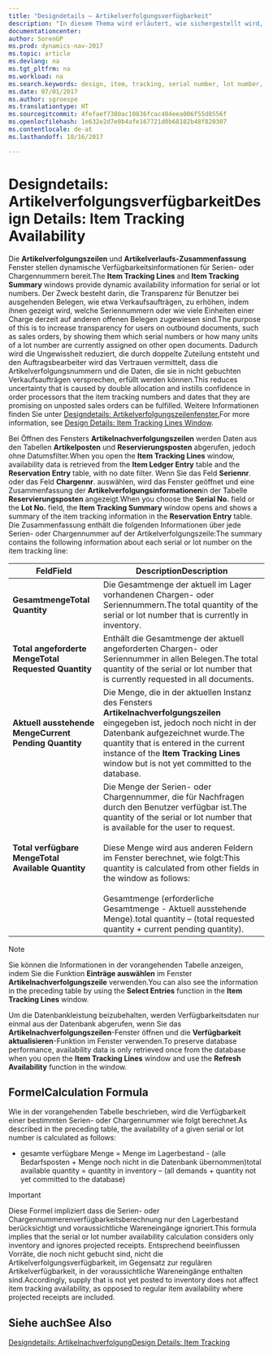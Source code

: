 ```yaml
---
title: "Designdetails – Artikelverfolgungsverfügbarkeit"
description: "In diesem Thema wird erläutert, wie sichergestellt wird, dass die Mitarbeiter, die Prozessaufträge auf Verfügbarkeit der Serien- oder Chargennummern prüfen, sich auf die Informationen verlassen können."
documentationcenter: 
author: SorenGP
ms.prod: dynamics-nav-2017
ms.topic: article
ms.devlang: na
ms.tgt_pltfrm: na
ms.workload: na
ms.search.keywords: design, item, tracking, serial number, lot number, outbound documents
ms.date: 07/01/2017
ms.author: sgroespe
ms.translationtype: HT
ms.sourcegitcommit: 4fefaef7380ac10836fcac404eea006f55d8556f
ms.openlocfilehash: 1e632e2d7e0b4afe167721d0b68102b48f820307
ms.contentlocale: de-at
ms.lasthandoff: 10/16/2017

---
```

# <a name="design-details-item-tracking-availability"></a><span data-ttu-id="c3c8d-103">Designdetails: Artikelverfolgungsverfügbarkeit</span><span class="sxs-lookup"><span data-stu-id="c3c8d-103">Design Details: Item Tracking Availability</span></span>
<span data-ttu-id="c3c8d-104">Die **Artikelverfolgungszeilen** und **Artikelverlaufs-Zusammenfassung** Fenster stellen dynamische Verfügbarkeitsinformationen für Serien- oder Chargennummern bereit.</span><span class="sxs-lookup"><span data-stu-id="c3c8d-104">The **Item Tracking Lines** and **Item Tracking Summary** windows provide dynamic availability information for serial or lot numbers.</span></span> <span data-ttu-id="c3c8d-105">Der Zweck besteht darin, die Transparenz für Benutzer bei ausgehenden Belegen, wie etwa Verkaufsaufträgen, zu erhöhen, indem ihnen gezeigt wird, welche Seriennummern oder wie viele Einheiten einer Charge derzeit auf anderen offenen Belegen zugewiesen sind.</span><span class="sxs-lookup"><span data-stu-id="c3c8d-105">The purpose of this is to increase transparency for users on outbound documents, such as sales orders, by showing them which serial numbers or how many units of a lot number are currently assigned on other open documents.</span></span> <span data-ttu-id="c3c8d-106">Dadurch wird die Ungewissheit reduziert, die durch doppelte Zuteilung entsteht und den Auftragsbearbeiter wird das Vertrauen vermittelt, dass die Artikelverfolgungsnummern und die Daten, die sie in nicht gebuchten Verkaufsaufträgen versprechen, erfüllt werden können.</span><span class="sxs-lookup"><span data-stu-id="c3c8d-106">This reduces uncertainty that is caused by double allocation and instills confidence in order processors that the item tracking numbers and dates that they are promising on unposted sales orders can be fulfilled.</span></span> <span data-ttu-id="c3c8d-107">Weitere Informationen finden Sie unter [Designdetails: Artikelverfolgungszeilenfenster.](design-details-item-tracking-lines-window.md)</span><span class="sxs-lookup"><span data-stu-id="c3c8d-107">For more information, see [Design Details: Item Tracking Lines Window](design-details-item-tracking-lines-window.md).</span></span>  
  
<span data-ttu-id="c3c8d-108">Bei Öffnen des Fensters **Artikelnachverfolgungszeilen** werden Daten aus den Tabellen **Artikelposten** und **Reservierungsposten** abgerufen, jedoch ohne Datumsfilter.</span><span class="sxs-lookup"><span data-stu-id="c3c8d-108">When you open the **Item Tracking Lines** window, availability data is retrieved from the **Item Ledger Entry** table and the **Reservation Entry** table, with no date filter.</span></span> <span data-ttu-id="c3c8d-109">Wenn Sie das Feld **Seriennr**. oder das Feld **Chargennr**. auswählen, wird das Fenster  geöffnet und eine Zusammenfassung der **Artikelverfolgungsinformationen**in der Tabelle **Reservierungsposten** angezeigt.</span><span class="sxs-lookup"><span data-stu-id="c3c8d-109">When you choose the **Serial No.** field or the **Lot No.** field, the **Item Tracking Summary** window opens and shows a summary of the item tracking information in the **Reservation Entry** table.</span></span> <span data-ttu-id="c3c8d-110">Die Zusammenfassung enthält die folgenden Informationen über jede Serien- oder Chargennummer auf der Artikelverfolgungszeile:</span><span class="sxs-lookup"><span data-stu-id="c3c8d-110">The summary contains the following information about each serial or lot number on the item tracking line:</span></span>  
  
|<span data-ttu-id="c3c8d-111">Feld</span><span class="sxs-lookup"><span data-stu-id="c3c8d-111">Field</span></span>|<span data-ttu-id="c3c8d-112">Description</span><span class="sxs-lookup"><span data-stu-id="c3c8d-112">Description</span></span>|  
|---------------------------------|---------------------------------------|  
|<span data-ttu-id="c3c8d-113">**Gesamtmenge**</span><span class="sxs-lookup"><span data-stu-id="c3c8d-113">**Total Quantity**</span></span>|<span data-ttu-id="c3c8d-114">Die Gesamtmenge der aktuell im Lager vorhandenen Chargen- oder Seriennummern.</span><span class="sxs-lookup"><span data-stu-id="c3c8d-114">The total quantity of the serial or lot number that is currently in inventory.</span></span>|  
|<span data-ttu-id="c3c8d-115">**Total angeforderte Menge**</span><span class="sxs-lookup"><span data-stu-id="c3c8d-115">**Total Requested Quantity**</span></span>|<span data-ttu-id="c3c8d-116">Enthält die Gesamtmenge der aktuell angeforderten Chargen- oder Seriennummer in allen Belegen.</span><span class="sxs-lookup"><span data-stu-id="c3c8d-116">The total quantity of the serial or lot number that is currently requested in all documents.</span></span>|  
|<span data-ttu-id="c3c8d-117">**Aktuell ausstehende Menge**</span><span class="sxs-lookup"><span data-stu-id="c3c8d-117">**Current Pending Quantity**</span></span>|<span data-ttu-id="c3c8d-118">Die Menge, die in der aktuellen Instanz des Fensters **Artikelnachverfolgungszeilen** eingegeben ist, jedoch noch nicht in der Datenbank aufgezeichnet wurde.</span><span class="sxs-lookup"><span data-stu-id="c3c8d-118">The quantity that is entered in the current instance of the **Item Tracking Lines** window but is not yet committed to the database.</span></span>|  
|<span data-ttu-id="c3c8d-119">**Total verfügbare Menge**</span><span class="sxs-lookup"><span data-stu-id="c3c8d-119">**Total Available Quantity**</span></span>|<span data-ttu-id="c3c8d-120">Die Menge der Serien- oder Chargennummer, die für Nachfragen durch den Benutzer verfügbar ist.</span><span class="sxs-lookup"><span data-stu-id="c3c8d-120">The quantity of the serial or lot number that is available for the user to request.</span></span><br /><br /> <span data-ttu-id="c3c8d-121">Diese Menge wird aus anderen Feldern im Fenster berechnet, wie folgt:</span><span class="sxs-lookup"><span data-stu-id="c3c8d-121">This quantity is calculated from other fields in the window as follows:</span></span><br /><br /> <span data-ttu-id="c3c8d-122">Gesamtmenge (erforderliche Gesamtmenge - Aktuell ausstehende Menge).</span><span class="sxs-lookup"><span data-stu-id="c3c8d-122">total quantity – (total requested quantity + current pending quantity).</span></span>|  
  
> [!NOTE]  
>  <span data-ttu-id="c3c8d-123">Sie können die Informationen in der vorangehenden Tabelle anzeigen, indem Sie die Funktion **Einträge auswählen** im Fenster **Artikelnachverfolgungszeile**  verwenden.</span><span class="sxs-lookup"><span data-stu-id="c3c8d-123">You can also see the information in the preceding table by using the **Select Entries** function in the **Item Tracking Lines** window.</span></span>  
  
<span data-ttu-id="c3c8d-124">Um die Datenbankleistung beizubehalten, werden Verfügbarkeitsdaten nur einmal aus der Datenbank abgerufen, wenn Sie das **Artikelnachverfolgungszeilen**-Fenster öffnen und die **Verfügbarkeit aktualisieren**-Funktion im Fenster verwenden.</span><span class="sxs-lookup"><span data-stu-id="c3c8d-124">To preserve database performance, availability data is only retrieved once from the database when you open the **Item Tracking Lines** window and use the **Refresh Availability** function in the window.</span></span>  
  
## <a name="calculation-formula"></a><span data-ttu-id="c3c8d-125">Formel</span><span class="sxs-lookup"><span data-stu-id="c3c8d-125">Calculation Formula</span></span>  
<span data-ttu-id="c3c8d-126">Wie in der vorangehenden Tabelle beschrieben, wird die Verfügbarkeit einer bestimmten Serien- oder Chargennummer wie folgt berechnet.</span><span class="sxs-lookup"><span data-stu-id="c3c8d-126">As described in the preceding table, the availability of a given serial or lot number is calculated as follows:</span></span>  
  
* <span data-ttu-id="c3c8d-127">gesamte verfügbare Menge = Menge im Lagerbestand - (alle Bedarfsposten + Menge noch nicht in die Datenbank übernommen)</span><span class="sxs-lookup"><span data-stu-id="c3c8d-127">total available quantity = quantity in inventory – (all demands + quantity not yet committed to the database)</span></span>  
  
> [!IMPORTANT]  
>  <span data-ttu-id="c3c8d-128">Diese Formel impliziert dass die Serien- oder Chargennummerenverfügbarkeitsberechnung nur den Lagerbestand berücksichtigt und voraussichtliche Wareneingänge ignoriert.</span><span class="sxs-lookup"><span data-stu-id="c3c8d-128">This formula implies that the serial or lot number availability calculation considers only inventory and ignores projected receipts.</span></span> <span data-ttu-id="c3c8d-129">Entsprechend beeinflussen Vorräte, die noch nicht gebucht sind, nicht die Artikelverfolgungsverfügbarkeit, im Gegensatz zur regulären Artikelverfügbarkeit, in der voraussichtliche Wareneingänge enthalten sind.</span><span class="sxs-lookup"><span data-stu-id="c3c8d-129">Accordingly, supply that is not yet posted to inventory does not affect item tracking availability, as opposed to regular item availability where projected receipts are included.</span></span>  
  
## <a name="see-also"></a><span data-ttu-id="c3c8d-130">Siehe auch</span><span class="sxs-lookup"><span data-stu-id="c3c8d-130">See Also</span></span>  
[<span data-ttu-id="c3c8d-131">Designdetails: Artikelnachverfolgung</span><span class="sxs-lookup"><span data-stu-id="c3c8d-131">Design Details: Item Tracking</span></span>](design-details-item-tracking.md)
